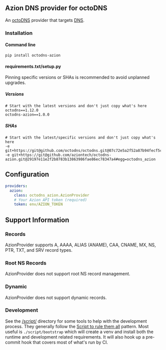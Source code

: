 ## Azion DNS provider for octoDNS

An [octoDNS](https://github.com/octodns/octodns/) provider that targets [DNS](https://api.azion.com/).

### Installation

#### Command line

```
pip install octodns-azion
```

#### requirements.txt/setup.py

Pinning specific versions or SHAs is recommended to avoid unplanned upgrades.

##### Versions

```
# Start with the latest versions and don't just copy what's here
octodns==1.12.0
octodns-azion==1.0.0
```

##### SHAs

```
# Start with the latest/specific versions and don't just copy what's here
-e git+https://git@github.com/octodns/octodns.git@07c72e5a2f52a87b94fecf5c18697b16832253b0#egg=octodns
-e git+https://git@github.com/aziontech/octodns-azion.git@29197e11e2f2b8783b13863986fae86ec78347a4#egg=octodns_azion
```

## Configuration

```yaml
providers:
  azion:
    class: octodns_azion.AzionProvider
    # Your Azion API token (required)
    token: env/AZION_TOKEN
```

## Support Information

### Records

AzionProvider supports A, AAAA, ALIAS (ANAME), CAA, CNAME, MX, NS, PTR, TXT, and SRV record types.

### Root NS Records

AzionProvider does not support root NS record management.

### Dynamic

AzionProvider does not support dynamic records.

### Development

See the [/script/](/script/) directory for some tools to help with the development process. They generally follow the [Script to rule them all](https://github.com/github/scripts-to-rule-them-all) pattern. Most useful is `./script/bootstrap` which will create a venv and install both the runtime and development related requirements. It will also hook up a pre-commit hook that covers most of what's run by CI.